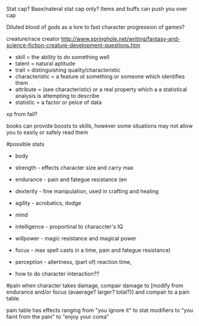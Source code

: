Stat cap?
Base/nateral stat cap only? Items and buffs can push you over cap

Diluted blood of gods as a lore to fast character progression of games?

creature/race creator http://www.springhole.net/writing/fantasy-and-science-fiction-creature-development-questions.htm

* skill = the ability to do something well
* talent = natural aptitude
* trait = distinguishing quality/characteristic
* characteristic = a feature ot something or someone which identifies them
* attribute = (see characteristic) or a real property which a a statistical analysis is attempting to describe
* statistic = a factor or peice of data
 

xp from fail?

books can provide boosts to skills, however some situations may not allow you to easily or safely read them

#possible stats
* body
 * strength - effects character size and carry max
 * endurance - pain and fategue resistance (en
 * dexterity - fine manipulation, used in crafting and healing
 * agility - acrobatics, dodge
* mind
 * intelligence - proportinal to characcter's IQ
 * willpower - magic resistance and magical power
 * focus - max spell casts in a time, pain and fategue resistance)
 * perception - allertness, (part of) reaction time, 

* how to do character interaction??

#pain
when character takes damage, compair damage to [modify from endurance and/or focus (avaerage? larger? total?)] and compair to a pain table.

pain table has effects ranging from "you ignore it" to stat modifiers to "you faint from the pain" to "enjoy your coma"